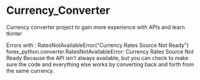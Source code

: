 # Currency_Converter
Currency converter project to gain more experience with APIs and learn tkinter

Errors with : RatesNotAvailableError("Currency Rates Source Not Ready") forex_python.converter.RatesNotAvailableError: Currency Rates Source Not Ready
Because the API isn't always available, but you can check to make sure the code and everything else works by converting back and forth from the same currency.
